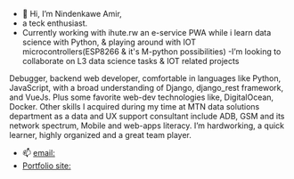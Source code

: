 - 👋 Hi, I’m Nindenkawe Amir,
- a teck enthusiast.
- Currently working with ihute.rw an e-service PWA while i learn data science with Python, & playing around with IOT microcontrollers(ESP8266 & it's M-python possibilities)
-I’m looking to collaborate on L3 data science tasks & IOT related projects


Debugger, backend web developer, comfortable in languages like Python, JavaScript, with a broad understanding of Django, django_rest framework, and VueJs. Plus some favorite web-dev technologies like, DigitalOcean, Docker. Other skills I acquired during my time at MTN data solutions department as a data and UX support consultant include ADB, GSM and its network spectrum, Mobile and web-apps literacy. I’m hardworking, a quick learner, highly organized and a great team player.
- 📫 [email:](nindenkawe@ihute.rw)
- [Portfolio site:](nindenkawe.rw)
